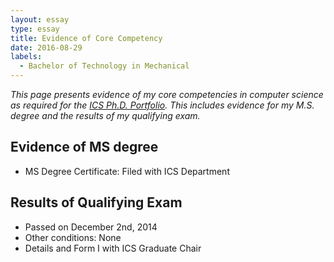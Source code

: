 ```yaml
---
layout: essay  
type: essay
title: Evidence of Core Competency  
date: 2016-08-29  
labels:
  - Bachelor of Technology in Mechanical
---
```


*This page presents evidence of my core competencies in computer science as required for the [ICS Ph.D. Portfolio](http://www.ics.hawaii.edu/academics/graduate-degree-programs/ph-d-in-ics/#phd-portfolio). This includes evidence for my M.S. degree and the results of my qualifying exam.*

## Evidence of MS degree

* MS Degree Certificate: Filed with ICS Department

## Results of Qualifying Exam

* Passed on December 2nd, 2014
* Other conditions: None
* Details and Form I with ICS Graduate Chair




